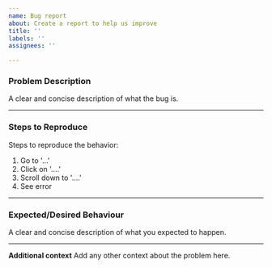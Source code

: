 ```yaml
---
name: Bug report
about: Create a report to help us improve
title: ''
labels: ''
assignees: ''

---
```


### Problem Description
A clear and concise description of what the bug is.

---
### Steps to Reproduce
Steps to reproduce the behavior:
1. Go to '...'
2. Click on '....'
3. Scroll down to '....'
4. See error

---
### Expected/Desired Behaviour
A clear and concise description of what you expected to happen.


---
**Additional context**
Add any other context about the problem here.
